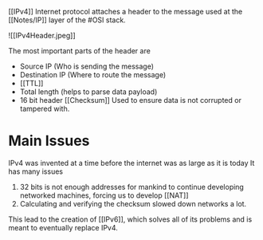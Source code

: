 [[IPv4]] Internet protocol attaches a header to the message used at the [[Notes/IP]] layer of the #OSI stack.

![[IPv4Header.jpeg]]

The most important parts of the header are
- Source IP (Who is sending the message)
- Destination IP (Where to route the message)
- [[TTL]]
- Total length (helps to parse data payload)
- 16 bit header [[Checksum]]
	Used to ensure data is not corrupted or tampered with.

# Main Issues
IPv4 was invented at a time before the internet was as large as it is today
It has many issues
1. 32 bits is not enough addresses for mankind to continue developing networked machines, forcing us to develop [[NAT]]
2. Calculating and verifying the checksum slowed down networks a lot.

This lead to the creation of [[IPv6]], which solves all of its problems and is meant to eventually replace IPv4.
